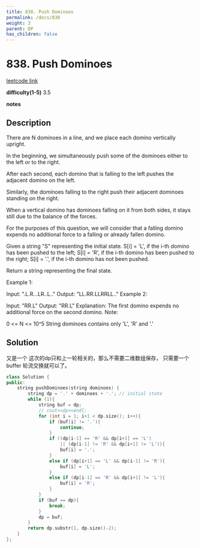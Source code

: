 ```yaml
---
title: 838. Push Dominoes
permalink: /docs/838
weight: 3
parent: DP
has_children: false
---
```

# 838. Push Dominoes
[leetcode link](https://leetcode.com/problems/push-dominoes/)

**difficulty(1-5)** 
3.5

**notes**   


## Description
There are N dominoes in a line, and we place each domino vertically upright.

In the beginning, we simultaneously push some of the dominoes either to the left or to the right.



After each second, each domino that is falling to the left pushes the adjacent domino on the left.

Similarly, the dominoes falling to the right push their adjacent dominoes standing on the right.

When a vertical domino has dominoes falling on it from both sides, it stays still due to the balance of the forces.

For the purposes of this question, we will consider that a falling domino expends no additional force to a falling or already fallen domino.

Given a string "S" representing the initial state. S[i] = 'L', if the i-th domino has been pushed to the left; S[i] = 'R', if the i-th domino has been pushed to the right; S[i] = '.', if the i-th domino has not been pushed.

Return a string representing the final state. 

Example 1:

Input: ".L.R...LR..L.."
Output: "LL.RR.LLRRLL.."
Example 2:

Input: "RR.L"
Output: "RR.L"
Explanation: The first domino expends no additional force on the second domino.
Note:

0 <= N <= 10^5
String dominoes contains only 'L', 'R' and '.'

## Solution
又是一个 这次的dp只和上一轮相关的，那么不需要二维数组保存， 只需要一个buffer 轮流交换就可以了。

```c++
class Solution {
public:
    string pushDominoes(string dominoes) {
        string dp = '.' + dominoes + '.'; // initial state
        while (1){
            string buf = dp;
            // cout<<dp<<endl;
            for (int i = 1; i+1 < dp.size(); i++){
                if (buf[i] != '.'){
                    continue;
                }
                if ((dp[i-1] == 'R' && dp[i+1] == 'L')
                    || (dp[i-1] != 'R' && dp[i+1] != 'L')){
                    buf[i] = '.';
                }
                else if (dp[i+1] == 'L' && dp[i-1] != 'R'){
                    buf[i] = 'L';
                }
                else if (dp[i-1] == 'R' && dp[i+1] != 'L'){
                    buf[i] = 'R';
                }
            }
            if (buf == dp){
                break;
            }
            dp = buf;
        }
        return dp.substr(1, dp.size()-2);
    }
};
```

<!-- 
Default label
{: .label }

Blue label
{: .label .label-blue }

Stable
{: .label .label-green }

New release
{: .label .label-purple }

Coming soon
{: .label .label-yellow }

Deprecated
{: .label .label-red } -->
